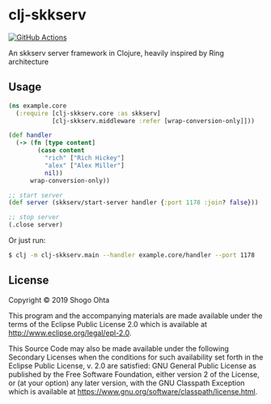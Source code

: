 # clj-skkserv
[![GitHub Actions](https://github.com/athos/clj-skkserv/workflows/build/badge.svg)](https://github.com/athos/clj-skkserv/actions?query=workflow%3Abuild)

An skkserv server framework in Clojure, heavily inspired by Ring architecture

## Usage

```clojure
(ns example.core
  (:require [clj-skkserv.core :as skkserv]
            [clj-skkserv.middleware :refer [wrap-conversion-only]]))

(def handler
  (-> (fn [type content]
        (case content
          "rich" ["Rich Hickey"]
          "alex" ["Alex Miller"]
          nil))
      wrap-conversion-only))

;; start server
(def server (skkserv/start-server handler {:port 1178 :join? false}))

;; stop server
(.close server)
```

Or just run:

```sh
$ clj -m clj-skkserv.main --handler example.core/handler --port 1178
```

## License

Copyright © 2019 Shogo Ohta

This program and the accompanying materials are made available under the
terms of the Eclipse Public License 2.0 which is available at
http://www.eclipse.org/legal/epl-2.0.

This Source Code may also be made available under the following Secondary
Licenses when the conditions for such availability set forth in the Eclipse
Public License, v. 2.0 are satisfied: GNU General Public License as published by
the Free Software Foundation, either version 2 of the License, or (at your
option) any later version, with the GNU Classpath Exception which is available
at https://www.gnu.org/software/classpath/license.html.
